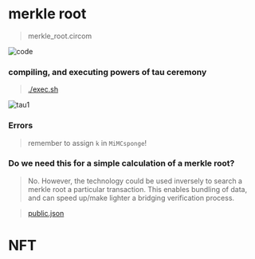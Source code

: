 # merkle root

> merkle_root.circom

![code](https://github.com/alienflip/zku/blob/main/week_1/Screenshot%20(29).png)

### compiling, and executing powers of tau ceremony

> [./exec.sh](https://github.com/alienflip/zku/blob/main/week_1/exec.sh)

![tau1](https://github.com/alienflip/zku/blob/main/week_1/Screenshot%20(34).png)

### Errors

> remember to assign `k` in `MiMCsponge`!

### Do we need this for a simple calculation of a merkle root?

> No. However, the technology could be used inversely to search a merkle root a particular transaction. This enables bundling of data, and can speed up/make lighter a bridging verification process.

> [public.json](https://github.com/alienflip/zku/blob/main/week_1/public.json)

# NFT
